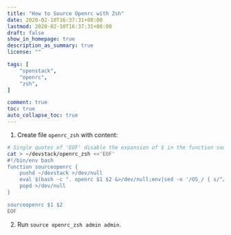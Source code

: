 ```yaml
---
title: "How to Source Openrc with Zsh"
date: 2020-02-10T16:37:31+08:00
lastmod: 2020-02-10T16:37:31+08:00
draft: false
show_in_homepage: true
description_as_summary: true
license: ""

tags: [
    "openstack",
    "openrc",
    "zsh",
]

comment: true
toc: true
auto_collapse_toc: true
---
```


1. Create file `openrc_zsh` with content:
```bash
# Single quotes of 'EOF' disable the expansion of $ in the function sourceopenrc.
cat > ~/devstack/openrc_zsh <<'EOF'
#!/bin/env bash
function sourceopenrc {
    pushd ~/devstack >/dev/null
    eval $(bash -c ". openrc $1 $2 &>/dev/null;env|sed -n '/OS_/ { s/^/export /;p}'")
    popd >/dev/null
}

sourceopenrc $1 $2
EOF
```

2. Run `source openrc_zsh admin admin`.